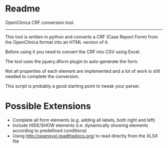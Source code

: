 Readme
=====

OpenClinica CRF conversion tool.

---

This tool is written in python and converts a CRF (Case Report Form) from the OpenClinica format into an HTML version of it.

Before using it you need to convert the CRF into CSV using Excel.

The tool uses the jquery.dform plugin to auto-generate the form.

Not all properties of each element are implemented and a lot of work is still needed to complete the conversion.

This script is probably a good starting point to tweak your parser.


Possible Extensions
=====

* Complete all form elements (e.g. adding all labels, both right and left)
* Include HIDE/SHOW elements (i.e. dynamically showing elements according to predefined conditions)
* Using http://openpyxl.readthedocs.org/ to read directly from the XLSX file